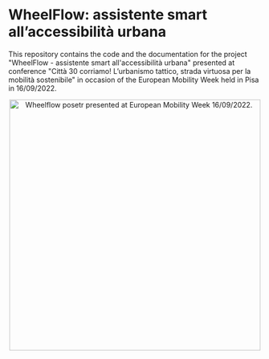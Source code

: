 # WheelFlow: assistente smart all’accessibilità urbana

This repository contains the code and the documentation for the project "WheelFlow - assistente smart all'accessibilità urbana" presented at conference "Città 30 corriamo! L’urbanismo tattico, strada virtuosa per la mobilità sostenibile" in occasion of the European Mobility Week held in Pisa in 16/09/2022.

<p align="center">
  <img src="./poster-wheelflow.svg" width="500" title="hover text" alt="Wheelflow posetr presented at European Mobility Week 16/09/2022.">
</p>

